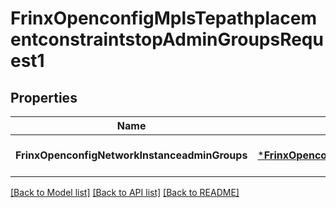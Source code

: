 # FrinxOpenconfigMplsTepathplacementconstraintstopAdminGroupsRequest1

## Properties
Name | Type | Description | Notes
------------ | ------------- | ------------- | -------------
**FrinxOpenconfigNetworkInstanceadminGroups** | [***FrinxOpenconfigMplsTepathplacementconstraintstopAdminGroups**](frinx.openconfig.mpls.tepathplacementconstraintstop.AdminGroups.md) |  | [optional] [default to null]

[[Back to Model list]](../README.md#documentation-for-models) [[Back to API list]](../README.md#documentation-for-api-endpoints) [[Back to README]](../README.md)


